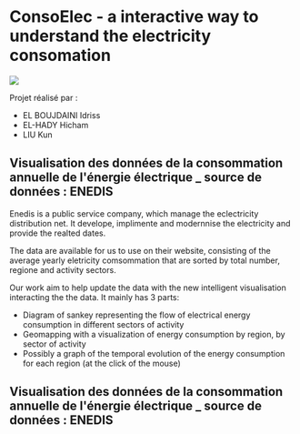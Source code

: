 # ConsoElec  - a interactive way to understand the electricity consomation
![](https://static0.quelleenergie.net/images/faq/compteur-electrique-187.jpg?1424451395)

Projet réalisé par : 
- EL BOUJDAINI Idriss 
- EL-HADY Hicham 
- LIU Kun  

## Visualisation des données de la consommation annuelle de l'énergie électrique _ source de données : ENEDIS

Enedis is a public service company, which manage the eclectricity distribution net. It develope, implimente and modernnise the electricity and provide the realted dates.

The data are available for us to use on their website, consisting of the average yearly eletricity comsommation that are sorted by total number, regione and activity sectors. 


Our work aim to help update the data with the new intelligent visualisation interacting the the data. It mainly has 3 parts: 
- Diagram of sankey representing the flow of electrical energy consumption in different sectors of activity
- Geomapping with a visualization of energy consumption by region, by sector of activity
- Possibly a graph of the temporal evolution of the energy consumption for each region (at the click of the mouse)


## Visualisation des données de la consommation annuelle de l'énergie électrique _ source de données : ENEDIS

